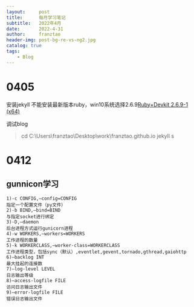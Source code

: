 ```yaml
---
layout:     post
title:      每月学习笔记
subtitle:   2022年4月
date:       2022-4-31
author:     franztao
header-img: post-bg-re-vs-ng2.jpg
catalog: true
tags:
    - Blog
---
```


# 0405
安装jekyll 不能安装最新版本ruby，win10系统选择2.6.9[Ruby+Devkit 2.6.9-1 (x64) ](https://rubyinstaller.org/downloads/) 

调试blog
> cd C:\Users\franztao\Desktop\work\franztao.github.io
> jekyll s


# 0412
## gunnicon学习
```
1)-c CONFIG,–config=CONFIG
指定一个配置文件（py文件）
2)-b BIND,–bind=BIND
与指定socket进行绑定
3)-D,–daemon
后台进程方式运行gunicorn进程
4)-w WORKERS,–workers=WORKERS
工作进程的数量
5)-k WORKERCLASS,–worker-class=WORKERCLASS
工作进程类型，包括sync（默认）,eventlet,gevent,tornado,gthread,gaiohttp
6)–backlog INT
最大挂起的连接数
7)–log-level LEVEL
日志输出等级
8)–access-logfile FILE
访问日志输出文件
9)–error-logfile FILE
错误日志输出文件
